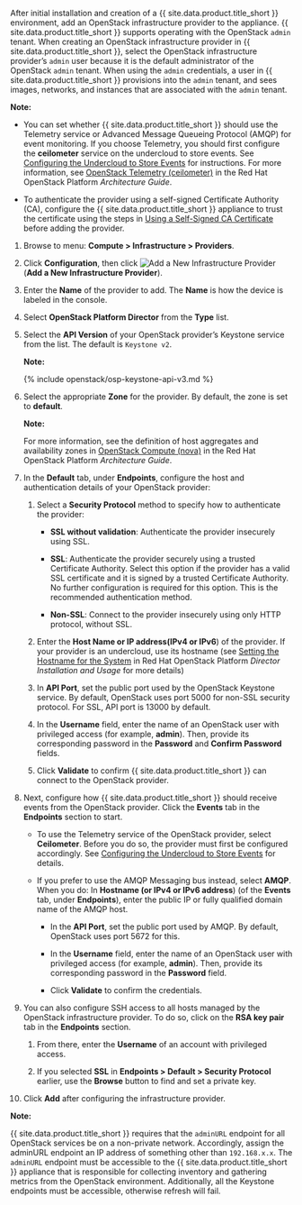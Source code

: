 After initial installation and creation of a {{ site.data.product.title_short }} environment, add
an OpenStack infrastructure provider to the appliance. {{ site.data.product.title_short }} supports
operating with the OpenStack `admin` tenant. When creating an OpenStack infrastructure provider in
{{ site.data.product.title_short }}, select the OpenStack infrastructure provider’s `admin` user
because it is the default administrator of the OpenStack `admin` tenant. When using the `admin`
credentials, a user in {{ site.data.product.title_short }} provisions into the `admin` tenant, and
sees images, networks, and instances that are associated with the `admin` tenant.

**Note:**

  - You can set whether {{ site.data.product.title_short }} should use the Telemetry service or
    Advanced Message Queueing Protocol (AMQP) for event monitoring. If you choose Telemetry, you
    should first configure the **ceilometer** service on the undercloud to store events. See
    [Configuring the Undercloud to Store Events](#configuring-the-undercloud-to-store-events) for
    instructions. For more information, see
    [OpenStack Telemetry (ceilometer)](https://access.redhat.com/documentation/en-us/red_hat_openstack_platform/11/html-single/architecture_guide/#comp-telemetry)
    in the Red Hat OpenStack Platform *Architecture Guide*.

  - To authenticate the provider using a self-signed Certificate Authority (CA), configure the
    {{ site.data.product.title_short }} appliance to trust the certificate using the steps in
    [Using a Self-Signed CA Certificate](#app-self_signed_CA) before adding the provider.

1.  Browse to menu: **Compute > Infrastructure > Providers**.

2.  Click **Configuration**, then click
    ![Add a New Infrastructure Provider](../images/1862.png) (**Add a New Infrastructure Provider**).

3.  Enter the **Name** of the provider to add. The **Name** is how the device is labeled in the
    console.

4.  Select **OpenStack Platform Director** from the **Type** list.

5.  Select the **API Version** of your OpenStack provider’s Keystone service from the list. The
    default is `Keystone v2`.

    **Note:**

    {% include openstack/osp-keystone-api-v3.md %}

6.  Select the appropriate **Zone** for the provider. By default, the zone is set to **default**.

    **Note:**

    For more information, see the definition of host aggregates and availability zones in
    [OpenStack Compute (nova)](https://access.redhat.com/documentation/en-us/red_hat_openstack_platform/11/html/architecture_guide/components#comp-compute) in the Red Hat OpenStack Platform *Architecture Guide*.

7.  In the **Default** tab, under **Endpoints**, configure the host and authentication details of
    your OpenStack provider:

    1.  Select a **Security Protocol** method to specify how to authenticate the provider:

          - **SSL without validation**: Authenticate the provider insecurely using SSL.

          - **SSL**: Authenticate the provider securely using a trusted Certificate Authority.
            Select this option if the provider has a valid SSL certificate and it is signed by a
            trusted Certificate Authority. No further configuration is required for this option.
            This is the recommended authentication method.

          - **Non-SSL**: Connect to the provider insecurely using only HTTP protocol, without SSL.

    1.  Enter the **Host Name or IP address(IPv4 or IPv6**) of the provider. If your provider is an
        undercloud, use its hostname (see
        [Setting the Hostname for the System](https://access.redhat.com/documentation/en-us/red_hat_openstack_platform/11/html-single/director_installation_and_usage/#sect-Setting_the_Hostname_for_the_System)
        in Red Hat OpenStack Platform *Director Installation and Usage* for more details)

    1.  In **API Port**, set the public port used by the OpenStack Keystone service. By default,
        OpenStack uses port 5000 for non-SSL security protocol. For SSL, API port is 13000 by
        default.

    1.  In the **Username** field, enter the name of an OpenStack user with privileged access (for
        example, **admin**). Then, provide its corresponding password in the **Password** and
        **Confirm Password** fields.

    1.  Click **Validate** to confirm {{ site.data.product.title_short }} can connect to the
        OpenStack provider.

8.  Next, configure how {{ site.data.product.title_short }} should receive events from the
    OpenStack provider. Click the **Events** tab in the **Endpoints** section to start.

      - To use the Telemetry service of the OpenStack provider, select **Ceilometer**. Before you
        do so, the provider must first be configured accordingly. See
        [Configuring the Undercloud to Store Events](#configuring-the-undercloud-to-store-events)
        for details.

      - If you prefer to use the AMQP Messaging bus instead, select **AMQP**. When you do: In
        **Hostname (or IPv4 or IPv6 address**) (of the **Events** tab, under **Endpoints**), enter
        the public IP or fully qualified domain name of the AMQP host.

          - In the **API Port**, set the public port used by AMQP. By default, OpenStack uses port
            5672 for this.

          - In the **Username** field, enter the name of an OpenStack user with privileged access
            (for example, **admin**). Then, provide its corresponding password in the **Password**
            field.

          - Click **Validate** to confirm the credentials.

9.  You can also configure SSH access to all hosts managed by the OpenStack infrastructure
    provider. To do so, click on the **RSA key pair** tab in the **Endpoints** section.

    1.  From there, enter the **Username** of an account with privileged access.

    2.  If you selected **SSL** in **Endpoints > Default > Security Protocol** earlier, use the
        **Browse** button to find and set a private key.

1.  Click **Add** after configuring the infrastructure provider.

**Note:**

{{ site.data.product.title_short }} requires that the `adminURL` endpoint for all OpenStack
services be on a non-private network. Accordingly, assign the adminURL endpoint an IP address of
something other than `192.168.x.x`. The `adminURL` endpoint must be accessible to the
{{ site.data.product.title_short }} appliance that is responsible for collecting inventory and
gathering metrics from the OpenStack environment. Additionally, all the Keystone endpoints must be
accessible, otherwise refresh will fail.
